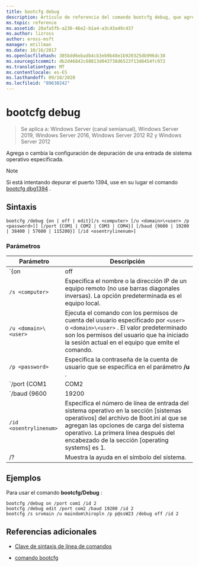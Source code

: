 ```yaml
---
title: bootcfg debug
description: Artículo de referencia del comando bootcfg debug, que agrega o cambia la configuración de depuración de una entrada de sistema operativo especificada.
ms.topic: reference
ms.assetid: 28afa5fb-a236-46e2-b1a4-a3c43a49c437
ms.author: lizross
author: eross-msft
manager: mtillman
ms.date: 10/16/2017
ms.openlocfilehash: 385bdd6ebadb4cb3eb9b48e1b920325db996dc38
ms.sourcegitcommit: db2d46842c68813d043738d6523f13d8454fc972
ms.translationtype: MT
ms.contentlocale: es-ES
ms.lasthandoff: 09/10/2020
ms.locfileid: "89630242"
---
```

# <a name="bootcfg-debug"></a>bootcfg debug

> Se aplica a: Windows Server (canal semianual), Windows Server 2019, Windows Server 2016, Windows Server 2012 R2 y Windows Server 2012

Agrega o cambia la configuración de depuración de una entrada de sistema operativo especificada.

>[!NOTE]
> Si está intentando depurar el puerto 1394, use en su lugar el comando [bootcfg dbg1394](bootcfg-dbg1394.md) .

## <a name="syntax"></a>Sintaxis

```
bootcfg /debug {on | off | edit}[/s <computer> [/u <domain>\<user> /p <password>]] [/port {COM1 | COM2 | COM3 | COM4}] [/baud {9600 | 19200 | 38400 | 57600 | 115200}] [/id <osentrylinenum>]
```

### <a name="parameters"></a>Parámetros

| Parámetro | Descripción |
| --------- | ----------- |
| `{on | off | edit}` | Especifica el valor para la depuración de puertos, incluido:<ul><li>**en.** Habilita la compatibilidad con la depuración remota agregando la opción/debug al especificado `<osentrylinenum>` .</li><li>**habilitar.** Deshabilita la compatibilidad con la depuración remota quitando la opción/debug del especificado <osentrylinenum> .</li><li>**editar.** Permite realizar cambios en la configuración de puerto y velocidad de baudios cambiando los valores asociados a la opción/debug para el especificado <osentrylinenum> .</li></ul> |
| `/s <computer>` | Especifica el nombre o la dirección IP de un equipo remoto (no use barras diagonales inversas). La opción predeterminada es el equipo local. |
| `/u <domain>\<user>`  | Ejecuta el comando con los permisos de cuenta del usuario especificado por `<user>` o `<domain>\<user>` . El valor predeterminado son los permisos del usuario que ha iniciado la sesión actual en el equipo que emite el comando. |
| `/p <password>` | Especifica la contraseña de la cuenta de usuario que se especifica en el parámetro **/u** . |
| `/port {COM1 | COM2 | COM3 | COM4}` |  Especifica el puerto COM que se va a utilizar para la depuración. No utilice este parámetro si está deshabilitada la depuración. |
| `/baud {9600 | 19200 | 38400 | 57600 | 115200}` | Especifica la velocidad en baudios que se va a utilizar para la depuración. No utilice este parámetro si está deshabilitada la depuración. |
| `/id <osentrylinenum>` | Especifica el número de línea de entrada del sistema operativo en la sección [sistemas operativos] del archivo de Boot.ini al que se agregan las opciones de carga del sistema operativo. La primera línea después del encabezado de la sección [operating systems] es 1. |
| /? | Muestra la ayuda en el símbolo del sistema. |

## <a name="examples"></a>Ejemplos

Para usar el comando **bootcfg/Debug** :

```
bootcfg /debug on /port com1 /id 2
bootcfg /debug edit /port com2 /baud 19200 /id 2
bootcfg /s srvmain /u maindom\hiropln /p p@ssW23 /debug off /id 2
```

## <a name="additional-references"></a>Referencias adicionales

- [Clave de sintaxis de línea de comandos](command-line-syntax-key.md)

- [comando bootcfg](bootcfg.md)
